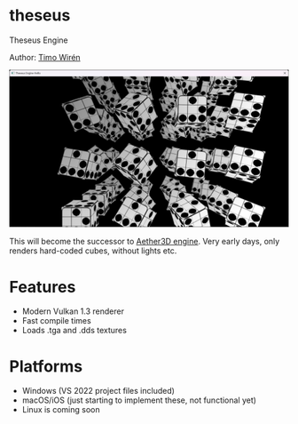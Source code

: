 # theseus
Theseus Engine

Author: [Timo Wirén](https://twiren.kapsi.fi)

![Screenshot](screenshot.jpg)

This will become the successor to [Aether3D engine](https://github.com/bioglaze/aether3d).
Very early days, only renders hard-coded cubes, without lights etc.

# Features

  - Modern Vulkan 1.3 renderer
  - Fast compile times
  - Loads .tga and .dds textures

# Platforms

  - Windows (VS 2022 project files included)
  - macOS/iOS (just starting to implement these, not functional yet)
  - Linux is coming soon
